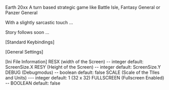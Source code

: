 Earth 20xx A turn based strategic game like Battle Isle, Fantasy General or Panzer General

With a slightly sarcastic touch ...

Story follows soon ...



[Standard Keybindings]

[General Settings]


[Ini File Information]
RESX (width of the Screen) -- integer               default: ScreenSize.X
RESY (Height of the Screen) -- integer              default: ScreenSize.Y
DEBUG (Debugmodus) -- boolean                      default: false
SCALE (Scale of the TIles and Units) --- integer     default: 1 (32 x 32)
FULLSCREEN (Fullscreen Enabled) -- BOOLEAN         default: false 
